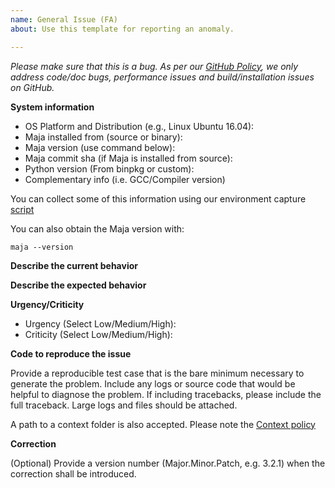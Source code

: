 ```yaml
---
name: General Issue (FA)
about: Use this template for reporting an anomaly.

---
```


<em>Please make sure that this is a bug. As per our [GitHub Policy](https://gitlab.cnes.fr/maja/maja/blob/develop/ISSUE.md), we only address code/doc bugs, performance issues and build/installation issues on GitHub.</em>

**System information**

- OS Platform and Distribution (e.g., Linux Ubuntu 16.04):
- Maja installed from (source or binary):
- Maja version (use command below):
- Maja commit sha (if Maja is installed from source):
- Python version (From binpkg or custom):
- Complementary info (i.e. GCC/Compiler version)

You can collect some of this information using our environment capture
[script](https://gitlab.cnes.fr/maja/maja/blob/develop/maja_env_collect.sh)

You can also obtain the Maja version with:
```
maja --version
```

**Describe the current behavior**


**Describe the expected behavior**


**Urgency/Criticity**

- Urgency (Select Low/Medium/High):
- Criticity (Select Low/Medium/High):

**Code to reproduce the issue**

Provide a reproducible test case that is the bare minimum necessary to generate the problem.
Include any logs or source code that would be helpful to diagnose the problem. If including tracebacks, please include the full traceback. Large logs and files should be attached.

A path to a context folder is also accepted. Please note the [Context policy](https://gitlab.cnes.fr/maja/maja/blob/develop/ISSUE.md#Contexts)

**Correction**

(Optional) Provide a version number (Major.Minor.Patch, e.g. 3.2.1) when the correction shall be introduced.
